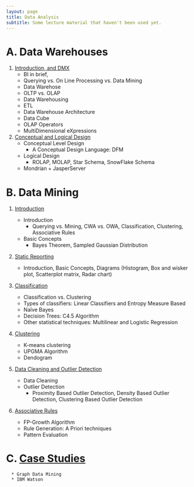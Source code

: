 ```yaml
---
layout: page
title: Data Analysis
subtitle: Some lecture material that haven't been used yet.
---
```


# A. Data Warehouses

1. [Introduction, and DMX](https://drive.google.com/open?id=0B3tBL-tX2EdQWjgzZkExSmhsZlE)
   * BI in brief,
   * Querying vs. On Line Processing vs. Data Mining
   * Data Warehose
   * OLTP vs. OLAP
   * Data Warehousing
   * ETL
   * Data Warehouse Architecture
   * Data Cube
   * OLAP Operators
   * MultiDimensional eXpressions
2. [Conceptual and Logical Design](https://drive.google.com/open?id=0B3tBL-tX2EdQZlUwRDJTODFPZFE)
   * Conceptual Level Design
      * A Conceptual Design Language: DFM
   * Logical Design
      * ROLAP, MOLAP, Star Schema, SnowFlake Schema
   * Mondrian + JasperServer

# B. Data Mining

1. [Introduction](https://drive.google.com/open?id=0B3tBL-tX2EdQSE1iaU9zQjBBajg)
   * Introduction
      * Querying vs. Mining, CWA vs. OWA, Classification, Clustering, Associative Rules
   * Basic Concepts
      * Bayes Theorem, Sampled Gaussian Distribution
   
2. [Static Reporting](https://drive.google.com/open?id=0B3tBL-tX2EdQV2Q4Znh5UnBrTXM)
      * Introduction, Basic Concepts, Diagrams (Histogram, Box and wisker plot, Scatterplot matrix, Radar chart)
3. [Classification](https://drive.google.com/open?id=0B3tBL-tX2EdQLTh1RVUxWld1Sjg)
      * Classification vs. Clustering
      * Types of classifiers: Linear Classifiers and Entropy Measure Based
      * Naïve Bayes
      * Decision Trees: C4.5 Algorithm 
      * Other statistical techniques: Multilinear and Logistic Regression
4. [Clustering](https://drive.google.com/open?id=0B3tBL-tX2EdQSXI5dElfU0M2ZjA)
      * K-means clustering
      * UPGMA Algorithm
      * Dendogram
5. [Data Cleaning and Outlier Detection](https://drive.google.com/open?id=0B3tBL-tX2EdQUE9CdEtuRlBYRWM)
      * Data Cleaning
      * Outlier Detection
        * Proximity Based Outlier Detection, Density Based Outlier Detection, Clustering Based Outlier Detection
6. [Associative Rules](https://drive.google.com/open?id=0B3tBL-tX2EdQV2p0cl9feVJlbTQ)
      * FP-Growth Algorithm
      * Rule Generation: A Priori techniques
      * Pattern Evaluation

# C. [Case Studies](https://drive.google.com/open?id=0B3tBL-tX2EdQSVo2Vmp1TDg1MDA)
      * Graph Data Mining
      * IBM Watson
